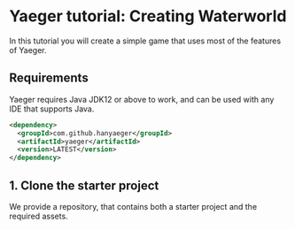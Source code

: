 # Yaeger tutorial: Creating Waterworld
In this tutorial you will create a simple game that uses most of the features of Yaeger.

## Requirements
Yaeger requires Java JDK12 or above to work, and can be used with any IDE that supports Java.

```xml
<dependency>
  <groupId>com.github.hanyaeger</groupId>
  <artifactId>yaeger</artifactId>
  <version>LATEST</version>
</dependency>
```

## 1. Clone the starter project
We provide a repository, that contains both a starter project and the required assets.
